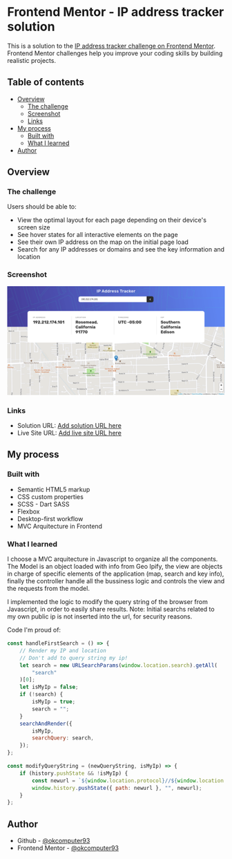 # Frontend Mentor - IP address tracker solution

This is a solution to the [IP address tracker challenge on Frontend Mentor](https://www.frontendmentor.io/challenges/ip-address-tracker-I8-0yYAH0). Frontend Mentor challenges help you improve your coding skills by building realistic projects.

## Table of contents

-   [Overview](#overview)
    -   [The challenge](#the-challenge)
    -   [Screenshot](#screenshot)
    -   [Links](#links)
-   [My process](#my-process)
    -   [Built with](#built-with)
    -   [What I learned](#what-i-learned)
-   [Author](#author)

## Overview

### The challenge

Users should be able to:

-   View the optimal layout for each page depending on their device's screen size
-   See hover states for all interactive elements on the page
-   See their own IP address on the map on the initial page load
-   Search for any IP addresses or domains and see the key information and location

### Screenshot

![](./screenshot.png)

### Links

-   Solution URL: [Add solution URL here](https://github.com/okcomputer93/ip-address-tracker)
-   Live Site URL: [Add live site URL here](https://okcomputer93.github.io/ip-address-tracker)

## My process

### Built with

-   Semantic HTML5 markup
-   CSS custom properties
-   SCSS - Dart SASS
-   Flexbox
-   Desktop-first workflow
-   MVC Arquitecture in Frontend

### What I learned

I choose a MVC arquitecture in Javascript to organize all the components. The Model is an object loaded with info from Geo Ipify, the view are objects in charge of specific elements of the application (map, search and key info), finally the controller handle all the bussiness logic and controls the view and the requests from the model.

I implemented the logic to modify the query string of the browser from Javascript, in order to easily share results. Note: Initial searchs related to my own public ip is not inserted into the url, for security reasons.

Code I'm proud of:

```js
const handleFirstSearch = () => {
    // Render my IP and location
    // Don't add to query string my ip!
    let search = new URLSearchParams(window.location.search).getAll(
        "search"
    )[0];
    let isMyIp = false;
    if (!search) {
        isMyIp = true;
        search = "";
    }
    searchAndRender({
        isMyIp,
        searchQuery: search,
    });
};
```

```js
const modifyQueryString = (newQueryString, isMyIp) => {
    if (history.pushState && !isMyIp) {
        const newurl = `${window.location.protocol}//${window.location.host}${window.location.pathname}?search=${newQueryString}`;
        window.history.pushState({ path: newurl }, "", newurl);
    }
};
```

## Author

-   Github - [@okcomputer93](https://github.com/okcomputer93)
-   Frontend Mentor - [@okcomputer93](https://www.frontendmentor.io/profile/okcomputer93)
